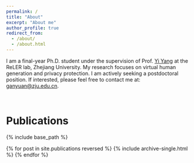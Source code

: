 ```yaml
---
permalink: /
title: "About"
excerpt: "About me"
author_profile: true
redirect_from: 
  - /about/
  - /about.html
---
```


I am a final-year Ph.D. student under the supervision of Prof. [Yi Yang](https://scholar.google.com/citations?user=RMSuNFwAAAAJ&hl=zh-CN&oi=ao) at the ReLER lab, Zhejiang University. My research focuses on virtual human generation and privacy protection. I am actively seeking a postdoctoral position. If interested, please feel free to contact me at: ganyuan@zju.edu.cn.

<br />

Publications
=======
{% include base_path %}

{% for post in site.publications reversed %}
  {% include archive-single.html %}
{% endfor %}

<!-- Services
======= 
Reviewer for CVPR, TCSVT, ToMM
-->


<br />
